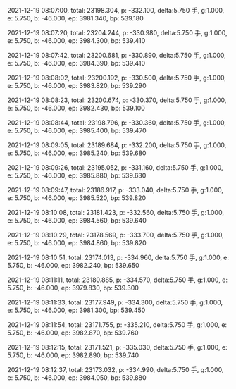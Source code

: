 2021-12-19 08:07:00, total: 23198.304, p: -332.100, delta:5.750 手, g:1.000, e: 5.750, b: -46.000, ep: 3981.340, bp: 539.180

2021-12-19 08:07:20, total: 23204.244, p: -330.980, delta:5.750 手, g:1.000, e: 5.750, b: -46.000, ep: 3984.300, bp: 539.410

2021-12-19 08:07:42, total: 23200.681, p: -330.890, delta:5.750 手, g:1.000, e: 5.750, b: -46.000, ep: 3984.390, bp: 539.410

2021-12-19 08:08:02, total: 23200.192, p: -330.500, delta:5.750 手, g:1.000, e: 5.750, b: -46.000, ep: 3983.820, bp: 539.290

2021-12-19 08:08:23, total: 23200.674, p: -330.370, delta:5.750 手, g:1.000, e: 5.750, b: -46.000, ep: 3982.430, bp: 539.100

2021-12-19 08:08:44, total: 23198.796, p: -330.360, delta:5.750 手, g:1.000, e: 5.750, b: -46.000, ep: 3985.400, bp: 539.470

2021-12-19 08:09:05, total: 23189.684, p: -332.200, delta:5.750 手, g:1.000, e: 5.750, b: -46.000, ep: 3985.240, bp: 539.680

2021-12-19 08:09:26, total: 23195.052, p: -331.160, delta:5.750 手, g:1.000, e: 5.750, b: -46.000, ep: 3985.880, bp: 539.630

2021-12-19 08:09:47, total: 23186.917, p: -333.040, delta:5.750 手, g:1.000, e: 5.750, b: -46.000, ep: 3985.520, bp: 539.820

2021-12-19 08:10:08, total: 23181.423, p: -332.560, delta:5.750 手, g:1.000, e: 5.750, b: -46.000, ep: 3984.560, bp: 539.640

2021-12-19 08:10:29, total: 23178.569, p: -333.700, delta:5.750 手, g:1.000, e: 5.750, b: -46.000, ep: 3984.860, bp: 539.820

2021-12-19 08:10:51, total: 23174.013, p: -334.960, delta:5.750 手, g:1.000, e: 5.750, b: -46.000, ep: 3982.240, bp: 539.650

2021-12-19 08:11:11, total: 23180.885, p: -334.570, delta:5.750 手, g:1.000, e: 5.750, b: -46.000, ep: 3979.830, bp: 539.300

2021-12-19 08:11:33, total: 23177.949, p: -334.300, delta:5.750 手, g:1.000, e: 5.750, b: -46.000, ep: 3981.300, bp: 539.450

2021-12-19 08:11:54, total: 23171.755, p: -335.210, delta:5.750 手, g:1.000, e: 5.750, b: -46.000, ep: 3982.870, bp: 539.760

2021-12-19 08:12:15, total: 23171.521, p: -335.030, delta:5.750 手, g:1.000, e: 5.750, b: -46.000, ep: 3982.890, bp: 539.740

2021-12-19 08:12:37, total: 23173.032, p: -334.990, delta:5.750 手, g:1.000, e: 5.750, b: -46.000, ep: 3984.050, bp: 539.880